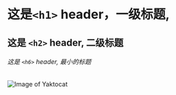 # 这是`<h1>` header，一级标题,



## 这是 `<h2>` header, 二级标题



###### 这是 `<h6>` header, 最小的标题
![Image of Yaktocat](https://octodex.github.com/images/yaktocat.png)
